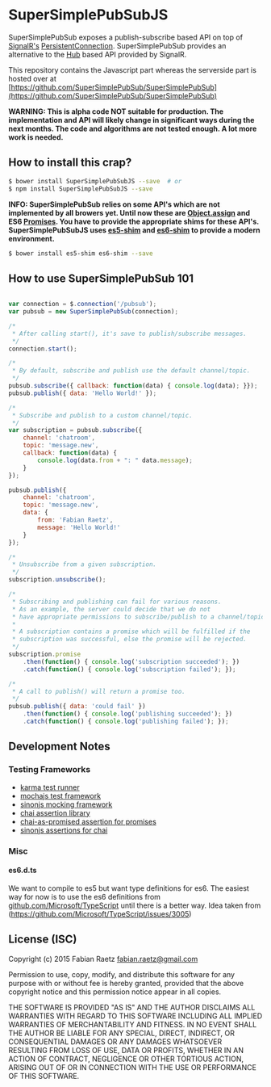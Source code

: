 SuperSimplePubSubJS
===================

SuperSimplePubSub exposes a publish-subscribe based API on top of [SignalR's](https://github.com/SignalR/SignalR) [PersistentConnection](https://github.com/SignalR/SignalR/wiki/QuickStart-Persistent-Connections). SuperSimplePubSub provides an alternative to the [Hub](http://www.asp.net/signalr/overview/guide-to-the-api) based API provided by SignalR.



This repository contains the Javascript part whereas the serverside part is hosted over at [https://github.com/SuperSimplePubSub/SuperSimplePubSub](https://github.com/SuperSimplePubSub/SuperSimplePubSub)

**WARNING: This is alpha code NOT suitable for production. The
implementation and API will likely change in significant ways during the
next months. The code and algorithms are not tested enough. A lot more work
is needed.**

## How to install this crap?

```bash
$ bower install SuperSimplePubSubJS --save  # or
$ npm install SuperSimplePubSubJS --save
```

**INFO: SuperSimplePubSub relies on some API's which are not implemented
by all browers yet. Until now these are [Object.assign](https://developer.mozilla.org/de/docs/Web/JavaScript/Reference/Global_Objects/Object/assign)
and ES6
[Promises](https://developer.mozilla.org/de/docs/Web/JavaScript/Reference/Global_Objects/Promise).
You have to provide the appropriate shims for these API's.
SuperSimplePubSubJS uses [es5-shim](https://github.com/es-shims/es5-shim) and
[es6-shim](https://github.com/es-shims/es6-shim) to provide a modern
 environment.**

```bash
$ bower install es5-shim es6-shim --save
```

## How to use SuperSimplePubSub 101

```javascript

var connection = $.connection('/pubsub');
var pubsub = new SuperSimplePubSub(connection);

/*
 * After calling start(), it's save to publish/subscribe messages.
 */
connection.start();

/*
 * By default, subscribe and publish use the default channel/topic.
 */
pubsub.subscribe({ callback: function(data) { console.log(data); }});
pubsub.publish({ data: 'Hello World!' });

/*
 * Subscribe and publish to a custom channel/topic.
 */
var subscription = pubsub.subscribe({
	channel: 'chatroom',
	topic: 'message.new',
	callback: function(data) {
		console.log(data.from + ": " data.message);
	}
});

pubsub.publish({
	channel: 'chatroom',
	topic: 'message.new',
	data: {
		from: 'Fabian Raetz',
		message: 'Hello World!'
	}
});

/*
 * Unsubscribe from a given subscription.
 */
subscription.unsubscribe();

/*
 * Subscribing and publishing can fail for various reasons.
 * As an example, the server could decide that we do not
 * have appropriate permissions to subscribe/publish to a channel/topic.
 *
 * A subscription contains a promise which will be fulfilled if the
 * subscription was successful, else the promise will be rejected.
 */
subscription.promise
	.then(function() { console.log('subscription succeeded'); })
	.catch(function() { console.log('subscription failed'); });

/*
 * A call to publish() will return a promise too.
 */
pubsub.publish({ data: 'could fail' })
	.then(function() { console.log('publishing succeeded'); })
	.catch(function() { console.log('publishing failed'); });


```

## Development Notes

### Testing Frameworks

* [karma test runner](http://karma-runner.github.io/0.12/index.html)  
* [mochajs test framework ](http://mochajs.org/)
* [sinonjs mocking framework](http://sinonjs.org/)
* [chai assertion library](http://chaijs.com/)
* [chai-as-promised assertion for promises](https://github.com/domenic/chai-as-promised/)
* [sinonjs assertions for chai](http://chaijs.com/plugins/sinon-chai)

### Misc

#### es6.d.ts

We want to compile to es5 but want type definitions for es6.
The easiest way for now is to use the es6 definitions from [github.com/Microsoft/TypeScript](https://github.com/Microsoft/TypeScript/blob/master/src/lib/es6.d.ts)
until there is a better way. Idea taken from (https://github.com/Microsoft/TypeScript/issues/3005)


## License (ISC)

Copyright (c) 2015 Fabian Raetz <fabian.raetz@gmail.com>

Permission to use, copy, modify, and distribute this software for any
purpose with or without fee is hereby granted, provided that the above
copyright notice and this permission notice appear in all copies.

THE SOFTWARE IS PROVIDED "AS IS" AND THE AUTHOR DISCLAIMS ALL WARRANTIES
WITH REGARD TO THIS SOFTWARE INCLUDING ALL IMPLIED WARRANTIES OF
MERCHANTABILITY AND FITNESS. IN NO EVENT SHALL THE AUTHOR BE LIABLE FOR
ANY SPECIAL, DIRECT, INDIRECT, OR CONSEQUENTIAL DAMAGES OR ANY DAMAGES
WHATSOEVER RESULTING FROM LOSS OF USE, DATA OR PROFITS, WHETHER IN AN
ACTION OF CONTRACT, NEGLIGENCE OR OTHER TORTIOUS ACTION, ARISING OUT OF
OR IN CONNECTION WITH THE USE OR PERFORMANCE OF THIS SOFTWARE.
